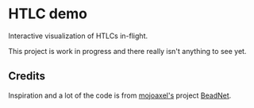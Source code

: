 # HTLC demo

Interactive visualization of HTLCs in-flight.

This project is work in progress and there really isn't anything to see yet.


## Credits

Inspiration and a lot of the code is from [mojoaxel's](https://github.com/mojoaxel) project [BeadNet](https://github.com/mojoaxel/beadnet).